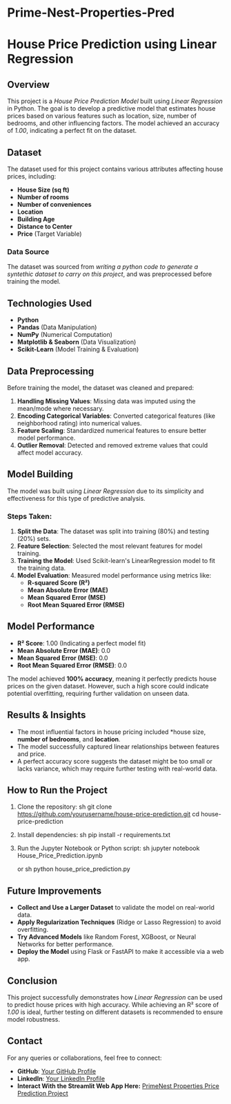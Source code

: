 # Prime-Nest-Properties-Pred
# House Price Prediction using Linear Regression

## Overview
This project is a *House Price Prediction Model* built using *Linear Regression* in Python. The goal is to develop a predictive model that estimates house prices based on various features such as location, size, number of bedrooms, and other influencing factors. The model achieved an accuracy of *1.00*, indicating a perfect fit on the dataset.

## Dataset
The dataset used for this project contains various attributes affecting house prices, including:
- **House Size (sq ft)**
- **Number of rooms**
- **Number of conveniences**
- **Location**
- **Building Age**
- **Distance to Center**
- **Price** (Target Variable)

### Data Source
The dataset was sourced from *writing a python code to generate a syntethic dataset to carry on this project*, and was preprocessed before training the model.

## Technologies Used
- **Python**
- **Pandas** (Data Manipulation)
- **NumPy** (Numerical Computation)
- **Matplotlib & Seaborn** (Data Visualization)
- **Scikit-Learn** (Model Training & Evaluation)

## Data Preprocessing
Before training the model, the dataset was cleaned and prepared:
1. **Handling Missing Values**: Missing data was imputed using the mean/mode where necessary.
2. **Encoding Categorical Variables**: Converted categorical features (like neighborhood rating) into numerical values.
3. **Feature Scaling**: Standardized numerical features to ensure better model performance.
4. **Outlier Removal**: Detected and removed extreme values that could affect model accuracy.

## Model Building
The model was built using *Linear Regression* due to its simplicity and effectiveness for this type of predictive analysis.

### Steps Taken:
1. **Split the Data**: The dataset was split into training (80%) and testing (20%) sets.
2. **Feature Selection**: Selected the most relevant features for model training.
3. **Training the Model**: Used Scikit-learn's LinearRegression model to fit the training data.
4. **Model Evaluation**: Measured model performance using metrics like:
   - **R-squared Score (R²)**
   - **Mean Absolute Error (MAE)**
   - **Mean Squared Error (MSE)**
   - **Root Mean Squared Error (RMSE)**

## Model Performance
- **R² Score**: 1.00 (Indicating a perfect model fit)
- **Mean Absolute Error (MAE)**: 0.0
- **Mean Squared Error (MSE)**: 0.0
- **Root Mean Squared Error (RMSE)**: 0.0

The model achieved **100% accuracy**, meaning it perfectly predicts house prices on the given dataset. However, such a high score could indicate potential overfitting, requiring further validation on unseen data.

## Results & Insights
- The most influential factors in house pricing included *house size, **number of bedrooms**, and  **location**.
- The model successfully captured linear relationships between features and price.
- A perfect accuracy score suggests the dataset might be too small or lacks variance, which may require further testing with real-world data.

## How to Run the Project
1. Clone the repository:
   sh
   git clone https://github.com/yourusername/house-price-prediction.git
   cd house-price-prediction
   
2. Install dependencies:
   sh
   pip install -r requirements.txt
   
3. Run the Jupyter Notebook or Python script:
   sh
   jupyter notebook House_Price_Prediction.ipynb
   
   or
   sh
   python house_price_prediction.py
   

## Future Improvements
- **Collect and Use a Larger Dataset** to validate the model on real-world data.
- **Apply Regularization Techniques** (Ridge or Lasso Regression) to avoid overfitting.
- **Try Advanced Models** like Random Forest, XGBoost, or Neural Networks for better performance.
- **Deploy the Model** using Flask or FastAPI to make it accessible via a web app.

## Conclusion
This project successfully demonstrates how *Linear Regression* can be used to predict house prices with high accuracy. While achieving an R² score of *1.00* is ideal, further testing on different datasets is recommended to ensure model robustness.

## Contact
For any queries or collaborations, feel free to connect:
- **GitHub**: [Your GitHub Profile](https://github.com/yourusername)
- **LinkedIn**: [Your LinkedIn Profile](https://www.linkedin.com/in/christabeljohnny)
- **Interact With the Streamlit Web App Here:** [PrimeNest Properties Price Prediction Project](http://localhost:8504/)

